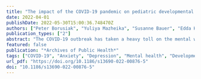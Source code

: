 ```yaml
---
title: "The impact of the COVID-19 pandemic on pediatric developmental services: a cross-sectional study on overall burden and mental health status"
date: 2022-04-01
publishDate: 2022-05-30T15:00:36.748470Z
authors: ["Peter Borusiak", "Yuliya Mazheika", "Susanne Bauer", "Edda Haberlandt", "Ilona Krois", "Christian Fricke", "Liane Simon", "Petra Beschoner", "Lucia Jerg-Bretzke", "Franziska Geiser", "Nina Hiebel", "Kerstin Weidner", "Christian Albus", "Eva Morawa", "Yesim Erim"]
publication_types: ["2"]
abstract: "The COVID-19 outbreak has taken a heavy toll on the mental well-being of healthcare workers, even those who have not been directly involved in the care of acutely ill patients. The aims of this study were to identify the overall burden and mental health status of healthcare workers in pediatric developmental services under the influence of the COVID-19 pandemic, and to identify the risk and protective factors associated with mental health."
featured: false
publication: "*Archives of Public Health*"
tags: ["COVID-19", "Anxiety", "Depression", "Mental health", "Developmental pediatrics", "Psychological strain"]
url_pdf: "https://doi.org/10.1186/s13690-022-00876-5"
doi: "10.1186/s13690-022-00876-5"
---
```


